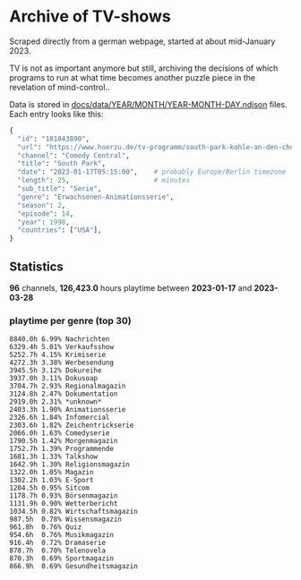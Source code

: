 # Archive of TV-shows

Scraped directly from a german webpage, started at about mid-January 2023.

TV is not as important anymore but still, archiving the decisions of which programs to run at what time
becomes another puzzle piece in the revelation of mind-control.. 

Data is stored in [docs/data/YEAR/MONTH/YEAR-MONTH-DAY.ndjson](docs/data/) files. 
Each entry looks like this:

```python
{
  "id": "181043890", 
  "url": "https://www.hoerzu.de/tv-programm/south-park-kohle-an-den-chefkoch/bid_181043890/", 
  "channel": "Comedy Central", 
  "title": "South Park", 
  "date": "2023-01-17T05:15:00",    # probably Europe/Berlin timezone 
  "length": 25,                     # minutes 
  "sub_title": "Serie", 
  "genre": "Erwachsenen-Animationsserie", 
  "season": 2, 
  "episode": 14, 
  "year": 1998, 
  "countries": ["USA"],
}
```

## Statistics

**96** channels, **126,423.0** hours playtime between **2023-01-17** and **2023-03-28**


### playtime per genre (top 30)

    8840.0h 6.99% Nachrichten
    6329.4h 5.01% Verkaufsshow
    5252.7h 4.15% Krimiserie
    4272.3h 3.38% Werbesendung
    3945.5h 3.12% Dokureihe
    3937.0h 3.11% Dokusoap
    3704.7h 2.93% Regionalmagazin
    3124.8h 2.47% Dokumentation
    2919.0h 2.31% *unknown*
    2403.3h 1.90% Animationsserie
    2326.6h 1.84% Infomercial
    2303.6h 1.82% Zeichentrickserie
    2066.0h 1.63% Comedyserie
    1790.5h 1.42% Morgenmagazin
    1752.7h 1.39% Programmende
    1681.3h 1.33% Talkshow
    1642.9h 1.30% Religionsmagazin
    1322.0h 1.05% Magazin
    1302.2h 1.03% E-Sport
    1204.5h 0.95% Sitcom
    1178.7h 0.93% Börsenmagazin
    1131.9h 0.90% Wetterbericht
    1034.5h 0.82% Wirtschaftsmagazin
    987.5h  0.78% Wissensmagazin
    961.8h  0.76% Quiz
    954.6h  0.76% Musikmagazin
    916.4h  0.72% Dramaserie
    878.7h  0.70% Telenovela
    870.3h  0.69% Sportmagazin
    866.9h  0.69% Gesundheitsmagazin

